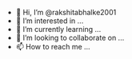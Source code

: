 - 👋 Hi, I’m @rakshitabhalke2001
- 👀 I’m interested in ...
- 🌱 I’m currently learning ...
- 💞️ I’m looking to collaborate on ...
- 📫 How to reach me ...

<!---
rakshitabhalke2001/rakshitabhalke2001 is a ✨ special 
